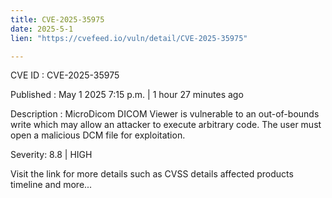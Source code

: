 ```yaml
---
title: CVE-2025-35975
date: 2025-5-1
lien: "https://cvefeed.io/vuln/detail/CVE-2025-35975"

---
```


CVE ID : CVE-2025-35975

Published :  May 1
2025
7:15 p.m. | 1 hour
27 minutes ago

Description : MicroDicom DICOM Viewer is vulnerable to an out-of-bounds write which may allow an attacker to execute arbitrary code. The user must open a malicious DCM file for exploitation.

Severity: 8.8 | HIGH

Visit the link for more details
such as CVSS details
affected products
timeline
and more...
